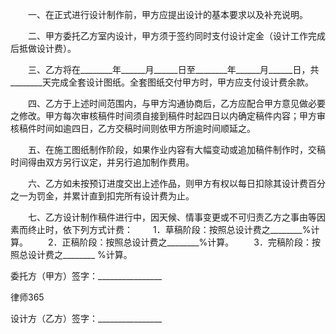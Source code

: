 
 　　一、在正式进行设计制作前，甲方应提出设计的基本要求以及补充说明。
 
 　　二、甲方委托乙方室内设计，甲方须于签约同时支付设计定金（设计工作完成后抵做设计费）。
 
 　　三、乙方将在________年______月______日至________年______月______日，共________天完成全套设计图纸。全套图纸交付甲方时，甲方应支付设计费余款。
 
 　　四、乙方于上述时间范围内，与甲方沟通协商后，乙方应配合甲方意见做必要之修改。甲方每次审核稿件时间须自接到稿件时起四日以内确定稿件内容；甲方审核稿件时间如逾四日，乙方交稿时间则依甲方所逾时间顺延之。
 
 　　五、在施工图纸制作阶段，如果作业内容有大幅变动或追加稿件制作时，交稿时间得由双方另行议定，并另行追加制作费用。
 
 　　六、乙方如未按预订进度交出上述作品，则甲方有权以每日扣除其设计费百分之一为罚金，并累计直到扣完所有设计费为止。
 
 　　七、乙方设计制作稿件进行中，因天候、情事变更或不可归责乙方之事由等因素而终止时，依下列方式计费：
 　　1．草稿阶段：按照总设计费之________%计算。
 　　2．正稿阶段：按照总设计费之________%计算。
 　　3．完稿阶段：按照总设计费之________ %计算。
 
  
 委托方（甲方）签字：________________




 
律师365






 设计方（乙方）签字：________________ 


 

 
 
 
 
 
  


  
 

  


  


  
 
 
 
 

